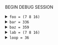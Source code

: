 
BEGIN DEBUG SESSION 
<details><summary><code>foo = (7 8 16)</code></summary>

- ["test/test_debug_md.ml":8:19-10:17](../test/test_debug_md.ml#L8)
- `x = 7`
- <details><summary><code>y = 8</code></summary>
  
  - ["test/test_debug_md.ml":9:6](../test/test_debug_md.ml#L9)
  </details>
  
</details>


<details><summary><code>bar = 336</code></summary>

- ["test/test_debug_md.ml":16:19-18:14](../test/test_debug_md.ml#L16)
- `x = ((first 7) (second 42))`
- <details><summary><code>y = 8</code></summary>
  
  - ["test/test_debug_md.ml":17:6](../test/test_debug_md.ml#L17)
  </details>
  
</details>


<details><summary><code>baz = 359</code></summary>

- ["test/test_debug_md.ml":22:19-25:28](../test/test_debug_md.ml#L22)
- `x = ((first 7) (second 42))`
- <details><summary><code>_yz = (8 3)</code></summary>
  
  - ["test/test_debug_md.ml":23:17](../test/test_debug_md.ml#L23)
  </details>
  
- <details><summary><code>_uw = (7 13)</code></summary>
  
  - ["test/test_debug_md.ml":24:17](../test/test_debug_md.ml#L24)
  </details>
  
</details>


<details><summary><code>lab = (7 8 16)</code></summary>

- ["test/test_debug_md.ml":29:19-31:17](../test/test_debug_md.ml#L29)
- `x = 7`
- <details><summary><code>y = 8</code></summary>
  
  - ["test/test_debug_md.ml":30:6](../test/test_debug_md.ml#L30)
  </details>
  
</details>


<details><summary><code>loop = 36</code></summary>

- ["test/test_debug_md.ml":35:24-41:9](../test/test_debug_md.ml#L35)
- `depth = 0`
- `x = ((first 7) (second 42))`
- <details><summary><code>y = 24</code></summary>
  
  - ["test/test_debug_md.ml":39:8](../test/test_debug_md.ml#L39)
  - <details><summary><code>loop = 24</code></summary>
    
    - ["test/test_debug_md.ml":35:24-41:9](../test/test_debug_md.ml#L35)
    - `depth = 1`
    - `x = ((first 41) (second 9))`
    - <details><summary><code>y = 25</code></summary>
      
      - ["test/test_debug_md.ml":39:8](../test/test_debug_md.ml#L39)
      - <details><summary><code>loop = 25</code></summary>
        
        - ["test/test_debug_md.ml":35:24-41:9](../test/test_debug_md.ml#L35)
        - `depth = 2`
        - `x = ((first 8) (second 43))`
        - <details><summary><code>loop = 25</code></summary>
          
          - ["test/test_debug_md.ml":35:24-41:9](../test/test_debug_md.ml#L35)
          - `depth = 3`
          - `x = ((first 44) (second 4))`
          - <details><summary><code>loop = 25</code></summary>
            
            - ["test/test_debug_md.ml":35:24-41:9](../test/test_debug_md.ml#L35)
            - `depth = 4`
            - `x = ((first 5) (second 22))`
            - <details><summary><code>loop = 25</code></summary>
              
              - ["test/test_debug_md.ml":35:24-41:9](../test/test_debug_md.ml#L35)
              - `depth = 5`
              - `x = ((first 23) (second 2))`
              </details>
              
            </details>
            
          </details>
          
        </details>
        
      </details>
      
    - <details><summary><code>z = 17</code></summary>
      
      - ["test/test_debug_md.ml":40:8](../test/test_debug_md.ml#L40)
      - <details><summary><code>loop = 17</code></summary>
        
        - ["test/test_debug_md.ml":35:24-41:9](../test/test_debug_md.ml#L35)
        - `depth = 2`
        - `x = ((first 10) (second 25))`
        - <details><summary><code>loop = 17</code></summary>
          
          - ["test/test_debug_md.ml":35:24-41:9](../test/test_debug_md.ml#L35)
          - `depth = 3`
          - `x = ((first 26) (second 5))`
          - <details><summary><code>loop = 17</code></summary>
            
            - ["test/test_debug_md.ml":35:24-41:9](../test/test_debug_md.ml#L35)
            - `depth = 4`
            - `x = ((first 6) (second 13))`
            - <details><summary><code>loop = 17</code></summary>
              
              - ["test/test_debug_md.ml":35:24-41:9](../test/test_debug_md.ml#L35)
              - `depth = 5`
              - `x = ((first 14) (second 3))`
              </details>
              
            </details>
            
          </details>
          
        </details>
        
      </details>
      
    </details>
    
  </details>
  
- <details><summary><code>z = 29</code></summary>
  
  - ["test/test_debug_md.ml":40:8](../test/test_debug_md.ml#L40)
  - <details><summary><code>loop = 29</code></summary>
    
    - ["test/test_debug_md.ml":35:24-41:9](../test/test_debug_md.ml#L35)
    - `depth = 1`
    - `x = ((first 43) (second 24))`
    - <details><summary><code>y = 30</code></summary>
      
      - ["test/test_debug_md.ml":39:8](../test/test_debug_md.ml#L39)
      - <details><summary><code>loop = 30</code></summary>
        
        - ["test/test_debug_md.ml":35:24-41:9](../test/test_debug_md.ml#L35)
        - `depth = 2`
        - `x = ((first 23) (second 45))`
        - <details><summary><code>loop = 30</code></summary>
          
          - ["test/test_debug_md.ml":35:24-41:9](../test/test_debug_md.ml#L35)
          - `depth = 3`
          - `x = ((first 46) (second 11))`
          - <details><summary><code>loop = 30</code></summary>
            
            - ["test/test_debug_md.ml":35:24-41:9](../test/test_debug_md.ml#L35)
            - `depth = 4`
            - `x = ((first 12) (second 23))`
            - <details><summary><code>loop = 30</code></summary>
              
              - ["test/test_debug_md.ml":35:24-41:9](../test/test_debug_md.ml#L35)
              - `depth = 5`
              - `x = ((first 24) (second 6))`
              </details>
              
            </details>
            
          </details>
          
        </details>
        
      </details>
      
    - <details><summary><code>z = 22</code></summary>
      
      - ["test/test_debug_md.ml":40:8](../test/test_debug_md.ml#L40)
      - <details><summary><code>loop = 22</code></summary>
        
        - ["test/test_debug_md.ml":35:24-41:9](../test/test_debug_md.ml#L35)
        - `depth = 2`
        - `x = ((first 25) (second 30))`
        - <details><summary><code>loop = 22</code></summary>
          
          - ["test/test_debug_md.ml":35:24-41:9](../test/test_debug_md.ml#L35)
          - `depth = 3`
          - `x = ((first 31) (second 12))`
          - <details><summary><code>loop = 22</code></summary>
            
            - ["test/test_debug_md.ml":35:24-41:9](../test/test_debug_md.ml#L35)
            - `depth = 4`
            - `x = ((first 13) (second 15))`
            - <details><summary><code>loop = 22</code></summary>
              
              - ["test/test_debug_md.ml":35:24-41:9](../test/test_debug_md.ml#L35)
              - `depth = 5`
              - `x = ((first 16) (second 6))`
              </details>
              
            </details>
            
          </details>
          
        </details>
        
      </details>
      
    </details>
    
  </details>
  
</details>


